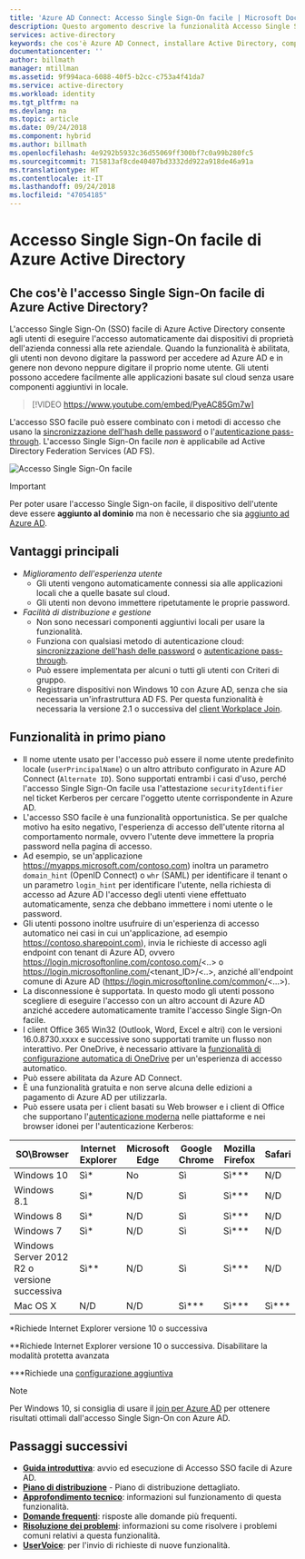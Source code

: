 ```yaml
---
title: 'Azure AD Connect: Accesso Single Sign-On facile | Microsoft Docs'
description: Questo argomento descrive la funzionalità Accesso Single Sign-On facile di Azure Active Directory (Azure AD) e il modo in cui consente di offrire un reale accesso Single Sign-On agli utenti dei desktop aziendali all'interno della rete aziendale.
services: active-directory
keywords: che cos'è Azure AD Connect, installare Active Directory, componenti richiesti per Azure AD, SSO, Single Sign-On
documentationcenter: ''
author: billmath
manager: mtillman
ms.assetid: 9f994aca-6088-40f5-b2cc-c753a4f41da7
ms.service: active-directory
ms.workload: identity
ms.tgt_pltfrm: na
ms.devlang: na
ms.topic: article
ms.date: 09/24/2018
ms.component: hybrid
ms.author: billmath
ms.openlocfilehash: 4e9292b5932c36d55069ff300bf7c0a99b280fc5
ms.sourcegitcommit: 715813af8cde40407bd3332dd922a918de46a91a
ms.translationtype: HT
ms.contentlocale: it-IT
ms.lasthandoff: 09/24/2018
ms.locfileid: "47054185"
---
```

# <a name="azure-active-directory-seamless-single-sign-on"></a>Accesso Single Sign-On facile di Azure Active Directory

## <a name="what-is-azure-active-directory-seamless-single-sign-on"></a>Che cos'è l'accesso Single Sign-On facile di Azure Active Directory?

L'accesso Single Sign-On (SSO) facile di Azure Active Directory consente agli utenti di eseguire l'accesso automaticamente dai dispositivi di proprietà dell'azienda connessi alla rete aziendale. Quando la funzionalità è abilitata, gli utenti non devono digitare la password per accedere ad Azure AD e in genere non devono neppure digitare il proprio nome utente. Gli utenti possono accedere facilmente alle applicazioni basate sul cloud senza usare componenti aggiuntivi in locale.

>[!VIDEO https://www.youtube.com/embed/PyeAC85Gm7w]

L'accesso SSO facile può essere combinato con i metodi di accesso che usano la [sincronizzazione dell'hash delle password](how-to-connect-password-hash-synchronization.md) o l'[autenticazione pass-through](how-to-connect-pta.md). L'accesso Single Sign-On facile _non_ è applicabile ad Active Directory Federation Services (AD FS).

![Accesso Single Sign-On facile](./media/how-to-connect-sso/sso1.png)

>[!IMPORTANT]
>Per poter usare l'accesso Single Sign-on facile, il dispositivo dell'utente deve essere **aggiunto al dominio** ma non è necessario che sia [aggiunto ad Azure AD](../active-directory-azureadjoin-overview.md).

## <a name="key-benefits"></a>Vantaggi principali

- *Miglioramento dell'esperienza utente*
  - Gli utenti vengono automaticamente connessi sia alle applicazioni locali che a quelle basate sul cloud.
  - Gli utenti non devono immettere ripetutamente le proprie password.
- *Facilità di distribuzione e gestione*
  - Non sono necessari componenti aggiuntivi locali per usare la funzionalità.
  - Funziona con qualsiasi metodo di autenticazione cloud: [sincronizzazione dell'hash delle password](how-to-connect-password-hash-synchronization.md) o [autenticazione pass-through](how-to-connect-pta.md).
  - Può essere implementata per alcuni o tutti gli utenti con Criteri di gruppo.
  - Registrare dispositivi non Windows 10 con Azure AD, senza che sia necessaria un'infrastruttura AD FS. Per questa funzionalità è necessaria la versione 2.1 o successiva del [client Workplace Join](https://www.microsoft.com/download/details.aspx?id=53554).

## <a name="feature-highlights"></a>Funzionalità in primo piano

- Il nome utente usato per l'accesso può essere il nome utente predefinito locale (`userPrincipalName`) o un altro attributo configurato in Azure AD Connect (`Alternate ID`). Sono supportati entrambi i casi d'uso, perché l'accesso Single Sign-On facile usa l'attestazione `securityIdentifier` nel ticket Kerberos per cercare l'oggetto utente corrispondente in Azure AD.
- L'accesso SSO facile è una funzionalità opportunistica. Se per qualche motivo ha esito negativo, l'esperienza di accesso dell'utente ritorna al comportamento normale, ovvero l'utente deve immettere la propria password nella pagina di accesso.
- Ad esempio, se un'applicazione https://myapps.microsoft.com/contoso.com) inoltra un parametro `domain_hint` (OpenID Connect) o `whr` (SAML) per identificare il tenant o un parametro `login_hint` per identificare l'utente, nella richiesta di accesso ad Azure AD l'accesso degli utenti viene effettuato automaticamente, senza che debbano immettere i nomi utente o le password.
- Gli utenti possono inoltre usufruire di un'esperienza di accesso automatico nei casi in cui un'applicazione, ad esempio https://contoso.sharepoint.com), invia le richieste di accesso agli endpoint con tenant di Azure AD, ovvero https://login.microsoftonline.com/contoso.com/<..> o https://login.microsoftonline.com/<tenant_ID>/<..>, anziché all'endpoint comune di Azure AD (https://login.microsoftonline.com/common/<...>).
- La disconnessione è supportata. In questo modo gli utenti possono scegliere di eseguire l'accesso con un altro account di Azure AD anziché accedere automaticamente tramite l'accesso Single Sign-On facile.
- I client Office 365 Win32 (Outlook, Word, Excel e altri) con le versioni 16.0.8730.xxxx e successive sono supportati tramite un flusso non interattivo. Per OneDrive, è necessario attivare la [funzionalità di configurazione automatica di OneDrive](https://techcommunity.microsoft.com/t5/Microsoft-OneDrive-Blog/Previews-for-Silent-Sync-Account-Configuration-and-Bandwidth/ba-p/120894) per un'esperienza di accesso automatico.
- Può essere abilitata da Azure AD Connect.
- È una funzionalità gratuita e non serve alcuna delle edizioni a pagamento di Azure AD per utilizzarla.
- Può essere usata per i client basati su Web browser e i client di Office che supportano l'[autenticazione moderna](https://aka.ms/modernauthga) nelle piattaforme e nei browser idonei per l'autenticazione Kerberos:

| SO\Browser |Internet Explorer|Microsoft Edge|Google Chrome|Mozilla Firefox|Safari|
| --- | --- |--- | --- | --- | -- 
|Windows 10|Sì\*|No |Sì|Sì\*\*\*|N/D
|Windows 8.1|Sì\*|N/D|Sì|Sì\*\*\*|N/D
|Windows 8|Sì\*|N/D|Sì|Sì\*\*\*|N/D
|Windows 7|Sì\*|N/D|Sì|Sì\*\*\*|N/D
|Windows Server 2012 R2 o versione successiva|Sì\*\*|N/D|Sì|Sì\*\*\*|N/D
|Mac OS X|N/D|N/D|Sì\*\*\*|Sì\*\*\*|Sì\*\*\*


\*Richiede Internet Explorer versione 10 o successiva

\*\*Richiede Internet Explorer versione 10 o successiva. Disabilitare la modalità protetta avanzata

\*\*\*Richiede una [configurazione aggiuntiva](how-to-connect-sso-quick-start.md#browser-considerations)

>[!NOTE]
>Per Windows 10, si consiglia di usare il [join per Azure AD](../active-directory-azureadjoin-overview.md) per ottenere risultati ottimali dall'accesso Single Sign-On con Azure AD.

## <a name="next-steps"></a>Passaggi successivi

- [**Guida introduttiva**](how-to-connect-sso-quick-start.md): avvio ed esecuzione di Accesso SSO facile di Azure AD.
- [**Piano di distribuzione**](https://aka.ms/AuthenticationDeploymentPlan) - Piano di distribuzione dettagliato.
- [**Approfondimento tecnico**](how-to-connect-sso-how-it-works.md): informazioni sul funzionamento di questa funzionalità.
- [**Domande frequenti**](how-to-connect-sso-faq.md): risposte alle domande più frequenti.
- [**Risoluzione dei problemi**](tshoot-connect-sso.md): informazioni su come risolvere i problemi comuni relativi a questa funzionalità.
- [**UserVoice**](https://feedback.azure.com/forums/169401-azure-active-directory/category/160611-directory-synchronization-aad-connect): per l'invio di richieste di nuove funzionalità.

